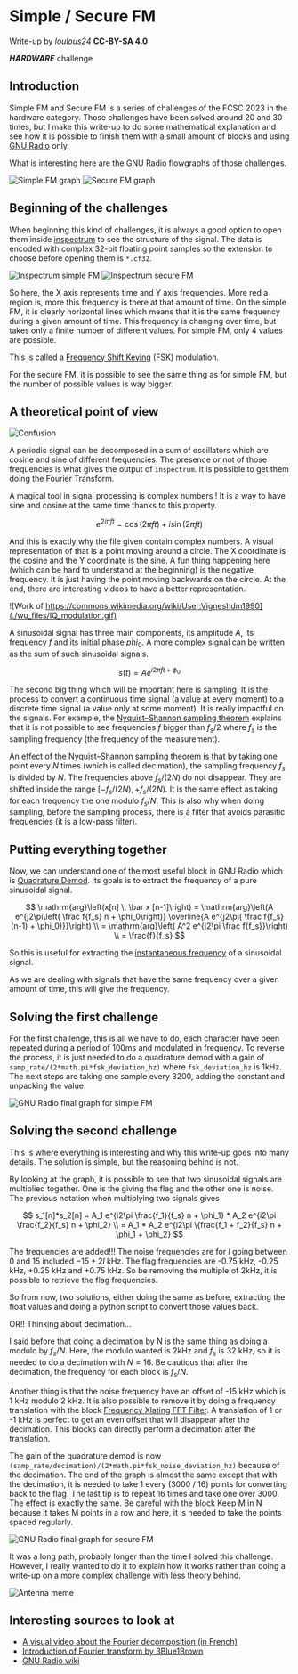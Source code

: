 # Simple / Secure FM
Write-up by *loulous24* **CC-BY-SA 4.0**

***HARDWARE*** challenge

## Introduction

Simple FM and Secure FM is a series of challenges of the FCSC 2023 in the hardware category. Those challenges have been solved around 20 and 30 times, but I make this write-up to do some mathematical explanation and see how it is possible to finish them with a small amount of blocks and using [GNU Radio](https://www.gnuradio.org/) only.

What is interesting here are the GNU Radio flowgraphs of those challenges.

![Simple FM graph](./wu_files/simple-fm-graph.png)
![Secure FM graph](./wu_files/secure-fm-graph.png)

## Beginning of the challenges

When beginning this kind of challenges, it is always a good option to open them inside [inspectrum](https://github.com/miek/inspectrum) to see the structure of the signal. The data is encoded with complex 32-bit floating point samples so the extension to choose before opening them is `*.cf32`.

![Inspectrum simple FM](./wu_files/inspectrum_simple_fm.png)
![Inspectrum secure FM](./wu_files/inspectrum_secure_fm.png)

So here, the X axis represents time and Y axis frequencies. More red a region is, more this frequency is there at that amount of time. On the simple FM, it is clearly horizontal lines which means that it is the same frequency during a given amount of time. This frequency is changing over time, but takes only a finite number of different values. For simple FM, only 4 values are possible.

This is called a [Frequency Shift Keying](https://en.wikipedia.org/wiki/Frequency-shift_keying) (FSK) modulation.

For the secure FM, it is possible to see the same thing as for simple FM, but the number of possible values is way bigger.

## A theoretical point of view

![Confusion](./wu_files/confusion.jpg)

A periodic signal can be decomposed in a sum of oscillators which are cosine and sine of different frequencies. The presence or not of those frequencies is what gives the output of `inspectrum`. It is possible to get them doing the Fourier Transform.

A magical tool in signal processing is complex numbers ! It is a way to have sine and cosine at the same time thanks to this property.

$$
e^{2 i \pi f t} = \cos(2 \pi f t) + i \sin(2 \pi f t)
$$

And this is exactly why the file given contain complex numbers. A visual representation of that is a point moving around a circle. The X coordinate is the cosine and the Y coordinate is the sine. A fun thing happening here (which can be hard to understand at the beginning) is the negative frequency. It is just having the point moving backwards on the circle. At the end, there are interesting videos to have a better representation.

![Work of https://commons.wikimedia.org/wiki/User:Vigneshdm1990](./wu_files/IQ_modulation.gif)

A sinusoidal signal has three main components, its amplitude $A$, its frequency $f$ and its initial phase $phi_0$. A more complex signal can be written as the sum of such sinusoidal signals.

$$
s(t) = A e^{i2\pi f t  + \phi_0}
$$

The second big thing which will be important here is sampling. It is the process to convert a continuous time signal (a value at every moment) to a discrete time signal (a value only at some moment). It is really impactful on the signals. For example, the [Nyquist–Shannon sampling theorem](https://en.wikipedia.org/wiki/Nyquist%E2%80%93Shannon_sampling_theorem) explains that it is not possible to see frequencies $f$ bigger than $f_s/2$ where $f_s$ is the sampling frequency (the frequency of the measurement).

An effect of the Nyquist–Shannon sampling theorem is that by taking one point every $N$ times (which is called decimation), the sampling frequency $f_s$ is divided by $N$. The frequencies above $f_s/(2N)$ do not disappear. They are shifted inside the range $[-f_s/(2N), +f_s/(2N)$. It is the same effect as taking for each frequency the one modulo $f_s/N$. This is also why when doing sampling, before the sampling process, there is a filter that avoids parasitic frequencies (it is a low-pass filter).


## Putting everything together

Now, we can understand one of the most useful block in GNU Radio which is [Quadrature Demod](https://wiki.gnuradio.org/index.php?title=Quadrature_Demod). Its goals is to extract the frequency of a pure sinusoidal signal.

$$
\mathrm{arg}\left(x[n] \, \bar x [n-1]\right) = \mathrm{arg}\left(A e^{j2\pi\left( \frac f{f_s} n + \phi_0\right)} \overline{A e^{j2\pi( \frac f{f_s} (n-1) + \phi_0)}}\right) \\
= \mathrm{arg}\left( A^2 e^{j2\pi \frac f{f_s}}\right) \\
= \frac{f}{f_s}
$$

So this is useful for extracting the [instantaneous frequency](https://en.wikipedia.org/wiki/Instantaneous_phase_and_frequency) of a sinusoidal signal.

As we are dealing with signals that have the same frequency over a given amount of time, this will give the frequency.

## Solving the first challenge

For the first challenge, this is all we have to do, each character have been repeated during a period of 100ms and modulated in frequency. To reverse the process, it is just needed to do a quadrature demod with a gain of `samp_rate/(2*math.pi*fsk_deviation_hz)` where `fsk_deviation_hz` is 1kHz. The next steps are taking one sample every 3200, adding the constant and unpacking the value.

![GNU Radio final graph for simple FM](./wu_files/solve_simple_fm.png)

## Solving the second challenge

This is where everything is interesting and why this write-up goes into many details. The solution is simple, but the reasoning behind is not.

By looking at the graph, it is possible to see that two sinusoidal signals are multiplied together. One is the giving the flag and the other one is noise. The previous notation when multiplying two signals gives

$$
s_1[n]*s_2[n] = A_1 e^{i2\pi \frac{f_1}{f_s} n + \phi_1} * A_2 e^{i2\pi \frac{f_2}{f_s} n + \phi_2} \\
= A_1 * A_2 e^{i2\pi \{frac{f_1 + f_2}{f_s} n + \phi_1 + \phi_2}
$$

The frequencies are added!!! The noise frequencies are for $l$ going between 0 and 15 included $-15 + 2l$ kHz. The flag frequencies are -0.75 kHz, -0.25 kHz, +0.25 kHz and +0.75 kHz. So be removing the multiple of 2kHz, it is possible to retrieve the flag frequencies.

So from now, two solutions, either doing the same as before, extracting the float values and doing a python script to convert those values back.

OR!! Thinking about decimation...

I said before that doing a decimation by N is the same thing as doing a modulo by $f_s/N$. Here, the modulo wanted is 2kHz and $f_s$ is 32 kHz, so it is needed to do a decimation with $N = 16$. Be cautious that after the decimation, the frequency for each block is $f_s/N$.

Another thing is that the noise frequency have an offset of -15 kHz which is 1 kHz modulo 2 kHz. It is also possible to remove it by doing a frequency translation with the block [Frequency Xlating FFT Filter](https://wiki.gnuradio.org/index.php/Frequency_Xlating_FFT_Filter). A translation of 1 or -1 kHz is perfect to get an even offset that will disappear after the decimation. This blocks can directly perform a decimation after the translation.

The gain of the quadrature demod is now `(samp_rate/decimation)/(2*math.pi*fsk_noise_deviation_hz)` because of the decimation. The end of the graph is almost the same except that with the decimation, it is needed to take 1 every (3000 / 16) points for converting back to the flag. The last tip is to repeat 16 times and take one over 3000. The effect is exactly the same. Be careful with the block Keep M in N because it takes M points in a row and here, it is needed to take the points spaced regularly.

![GNU Radio final graph for secure FM](./wu_files/solve_secure_fm.png)

It was a long path, probably longer than the time I solved this challenge. However, I really wanted to do it to explain how it works rather than doing a write-up on a more complex challenge with less theory behind.

![Antenna meme](./wu_files/antenna.jpg)

## Interesting sources to look at

- [A visual video about the Fourier decomposition (in French)](https://www.youtube.com/watch?v=uazPP0ny3XQ)
- [Introduction of Fourier transform by 3Blue1Brown](https://www.youtube.com/watch?v=spUNpyF58BY)
- [GNU Radio wiki](https://wiki.gnuradio.org/index.php/Main_Page)
